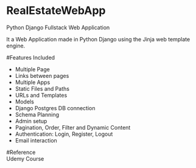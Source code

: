 # RealEstateWebApp
Python Django Fullstack Web Application

It a Web Application made in Python Django using the Jinja web template engine.

#Features Included <br/>
- Multiple Page
- Links between pages
- Multiple Apps
- Static Files and Paths
- URLs and Templates
- Models
- Django Postgres DB connection
- Schema Planning
- Admin setup
- Pagination, Order, Filter and Dynamic Content
- Authentication: Login, Register, Logout
- Email interaction


#Reference <br/>
Udemy Course
